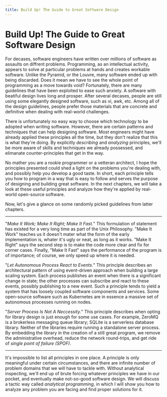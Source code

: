 ```yaml
---
title: Build Up! The Guide to Great Software Design
---
```


# Build Up! The Guide to Great Software Design

For decases, software engineers have written over millions of software as assaults on diffrent problems. Programming, as an intellectual activity, appears to solve at particular problems at hands and creates workable software.  Unlike the Pyramid, or the Louvre, many software ended up with being discarded. Does it mean we have to see the whole point of programming as a move towards void? Fortunately, there are many guidelines that have been exploited to ease such anxiety. A software with beatiful design lives long and prosper. After several decases, people are still using some elegantly designed software, such as vi, awk, etc. Among all of the design guidelines, people prefer those materials that are concrete and definitive when dealing with real-world challenges.

There is unfortunately no easy way to choose which technology to be adopted when writing software. However, there are certain patterns and techniques that can help designing software. Most engineers might have already applied these principles all the time, but they don't realize that this is what they're doing. By explicitly *describing* and *analyzing* principles, we'll be more aware of skills and techniques we already possessed, and elimanate counter-principles that get in the way. 

No mather you are a rookie programmer or a vetteran architect, I hope the principles presented could shed a light on the problems you're dealing with, and possibly help you develop a good taste. In short, each principle tells you how to program in a way that is easy to follow and serves the purpose of designing and building great software. In the next chapters, we will take a look at these useful principles and analyze how they're applied by real-world open-source software.

Now, let's give a glance on some randomly picked guidelines from latter chapters.

------

"*Make It Work; Make It Right; Make It Fast.*" This formulation of statement has existed for a very long time as part of the Unix Philosophy. "Make It Work" teaches us it doesn't mater what the form of the early implementation is, whater it's ugly or neat, as long as it works. "Make It Right" says the second step is to make the code more clear and fix for corner cases. Finally, "Make It Fast" says the performance of the program is of importance; of course, we only speed up where it is needed.

"*Let Autonomous Process React to Events.*" This principle describes an architectural pattern of using event-driven approach when building a large scaling system. Each process publishes an event when there is a significant change in state; the other processes can subscribe and react to these events, possibly publishing to a new event. Such a principle tends to yield a system that has loosely coupled software components and services. Some open-source software such as Kubernetes are in essence a massive set of autonomous processes running on nodes.

"*Server Process Is Not A Neccessity.*" This principle describes when opting for library design is just enough for some use cases. For example, ZeroMQ is a brokerless messaging queue library; SQLite is a serverless database library. Neither of the libraries require running a standalone server process. By embedding the library in the creation of a still great program, we remove the administrative overhead, reduce the network round-trips, and get ride of *single point of failure (SPOF)*.

------

It's impossible to list all principles in one place. A principle is only meaningful under certain circumstances, and there are infinite number of problem domains that we will have to tackle with. Without analytical inspecting, we'll end up of brute forcing whatever principles we have in our pocket, and eventually make not-so-good software design. We will discuss a tactic way called *analytical programming*, in which I will show you how to analyze any problem you are facing and find proper solutions for it.

